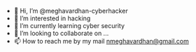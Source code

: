 - 👋 Hi, I’m @meghavardhan-cyberhacker
- 👀 I’m interested in hacking
- 🌱 I’m currently learning cyber security
- 💞️ I’m looking to collaborate on ...
- 📫 How to reach me by my mail nmeghavardhan@gmail.com

<!---
meghavardhan-cyberhacker/meghavardhan-cyberhacker is a ✨ special ✨ repository because its `README.md` (this file) appears on your GitHub profile.
You can click the Preview link to take a look at your changes.
--->

